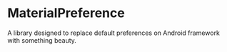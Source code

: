 # MaterialPreference
A library designed to replace default preferences on Android framework with something beauty.
